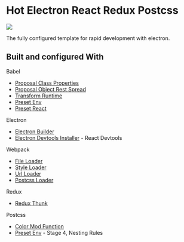 # Hot Electron React Redux Postcss
![](https://i.ibb.co/9GWCbx0/001.png)

The fully configured template for rapid development with electron.

## Built and configured With
Babel
* [Proposal Class Properties](https://github.com/babel/babel/tree/master/packages/babel-plugin-proposal-class-properties)
* [Proposal Object Rest Spread](https://github.com/babel/babel/tree/master/packages/babel-plugin-proposal-object-rest-spread)
* [Transform Runtime](https://github.com/babel/babel/tree/master/packages/babel-plugin-transform-runtime)
* [Preset Env](https://github.com/babel/babel/tree/master/packages/babel-preset-env)
* [Preset React](https://github.com/babel/babel/tree/master/packages/babel-preset-react)

Electron
* [Electron Builder](https://github.com/electron-userland/electron-builder)
* [Electron Devtools Installer](https://github.com/MarshallOfSound/electron-devtools-installer) - React Devtools

Webpack
* [File Loader](https://github.com/webpack-contrib/file-loader)
* [Style Loader](https://github.com/webpack-contrib/style-loader)
* [Url Loader](https://github.com/webpack-contrib/url-loader)
* [Postcss Loader](https://github.com/postcss/postcss-loader)

Redux
* [Redux Thunk](https://github.com/reduxjs/redux-thunk)

Postcss
* [Color Mod Function](https://github.com/jonathantneal/postcss-color-mod-function)
* [Preset Env](https://github.com/csstools/postcss-preset-env) - Stage 4, Nesting Rules
